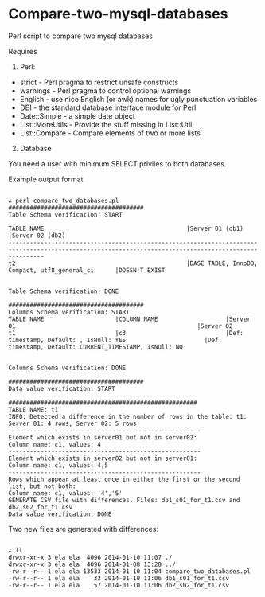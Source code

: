 Compare-two-mysql-databases
===========================

Perl script to compare two mysql databases

Requires

1. Perl:

- strict - Perl pragma to restrict unsafe constructs
- warnings - Perl pragma to control optional warnings
- English - use nice English (or awk) names for ugly punctuation variables
- DBI - the standard database interface module for Perl
- Date::Simple - a simple date object
- List::MoreUtils - Provide the stuff missing in List::Util
- List::Compare - Compare elements of two or more lists

2. Database

You need a user with minimum SELECT priviles to both databases.



Example output format

```

∴ perl compare_two_databases.pl
######################################
Table Schema verification: START

TABLE NAME                                        |Server 01 (db1)                                   |Server 02 (db2)                                   
------------------------------------------------------------------------------------------------------------------------------------------------------
t2                                                |BASE TABLE, InnoDB, Compact, utf8_general_ci      |DOESN'T EXIST                                     


Table Schema verification: DONE

######################################
Columns Schema verification: START
TABLE NAME                    |COLUMN NAME                   |Server 01                                                   |Server 02                                                   
t1                            |c3                            |Def: timestamp, Default: , IsNull: YES                      |Def: timestamp, Default: CURRENT_TIMESTAMP, IsNull: NO      


Columns Schema verification: DONE

######################################
Data value verification: START

#####################################################
TABLE NAME: t1 
INFO: Detected a difference in the number of rows in the table: t1: Server 01: 4 rows, Server 02: 5 rows
------------------------------------------------------
Element which exists in server01 but not in server02: 
Column name: c1, values: 4
------------------------------------------------------
Element which exists in server02 but not in server01: 
Column name: c1, values: 4,5
------------------------------------------------------
Rows which appear at least once in either the first or the second list, but not both: 
Column name: c1, values: '4','5'
GENERATE CSV file with differences. Files: db1_s01_for_t1.csv and db2_s02_for_t1.csv
Data value verification: DONE

```

Two new files are generated with differences:

```

∴ ll
drwxr-xr-x 3 ela ela  4096 2014-01-10 11:07 ./
drwxr-xr-x 3 ela ela  4096 2014-01-08 13:28 ../
-rw-r--r-- 1 ela ela 13533 2014-01-10 11:04 compare_two_databases.pl
-rw-r--r-- 1 ela ela    33 2014-01-10 11:06 db1_s01_for_t1.csv
-rw-r--r-- 1 ela ela    57 2014-01-10 11:06 db2_s02_for_t1.csv

```

